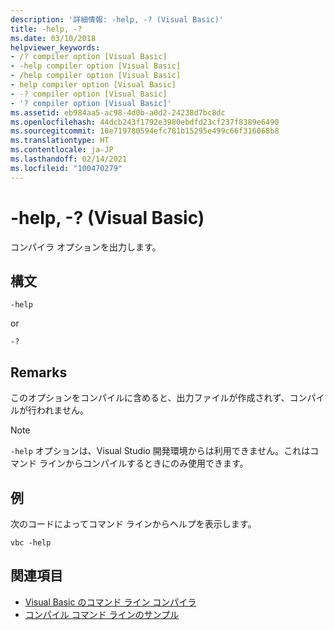 ```yaml
---
description: '詳細情報: -help, -? (Visual Basic)'
title: -help, -?
ms.date: 03/10/2018
helpviewer_keywords:
- /? compiler option [Visual Basic]
- -help compiler option [Visual Basic]
- /help compiler option [Visual Basic]
- help compiler option [Visual Basic]
- -? compiler option [Visual Basic]
- '? compiler option [Visual Basic]'
ms.assetid: eb984aa5-ac98-4d0b-a0d2-24238d7bc8dc
ms.openlocfilehash: 44dcb243f1792e3980ebdfd23cf237f8389e6490
ms.sourcegitcommit: 10e719780594efc781b15295e499c66f316068b8
ms.translationtype: HT
ms.contentlocale: ja-JP
ms.lasthandoff: 02/14/2021
ms.locfileid: "100470279"
---
```

# <a name="-help---visual-basic"></a>-help, -? (Visual Basic)

コンパイラ オプションを出力します。  
  
## <a name="syntax"></a>構文  
  
```console  
-help  
```

or  

```console
-?  
```  
  
## <a name="remarks"></a>Remarks  

 このオプションをコンパイルに含めると、出力ファイルが作成されず、コンパイルが行われません。  
  
> [!NOTE]
> `-help` オプションは、Visual Studio 開発環境からは利用できません。これはコマンド ラインからコンパイルするときにのみ使用できます。  
  
## <a name="example"></a>例  

 次のコードによってコマンド ラインからヘルプを表示します。  
  
```console  
vbc -help  
```  
  
## <a name="see-also"></a>関連項目

- [Visual Basic のコマンド ライン コンパイラ](index.md)
- [コンパイル コマンド ラインのサンプル](sample-compilation-command-lines.md)
